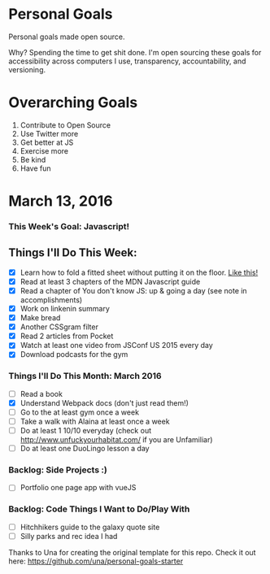 Personal Goals
==============

Personal goals made open source.

Why? Spending the time to get shit done. I'm open sourcing these goals for accessibility across computers I use, transparency, accountability, and versioning.

# Overarching Goals
1. Contribute to Open Source
3. Use Twitter more
4. Get better at JS
5. Exercise more
6. Be kind
7. Have fun

# March 13, 2016

### This Week's Goal: Javascript!

## Things I'll Do This Week:

- [x] Learn how to fold a fitted sheet without putting it on the floor. [Like this!](https://www.youtube.com/watch?v=_Z5k9nWcuFc)
- [x] Read at least 3 chapters of the MDN Javascript guide
- [x] Read a chapter of You don't know JS: up & going a day (see note in accomplishments)
- [x] Work on linkenin summary
- [x] Make bread
- [x] Another CSSgram filter
- [x] Read 2 articles from Pocket
- [x] Watch at least one video from JSConf US 2015 every day
- [x] Download podcasts for the gym

### Things I'll Do This Month: March 2016

- [ ] Read a book
- [x] Understand Webpack docs (don't just read them!)
- [ ] Go to the at least gym once a week
- [ ] Take a walk with Alaina at least once a week
- [ ] Do at least 1 10/10 everyday (check out http://www.unfuckyourhabitat.com/ if you are Unfamiliar)
- [ ] Do at least one DuoLingo lesson a day

### Backlog: Side Projects :)

- [ ] Portfolio one page app with vueJS

### Backlog: Code Things I Want to Do/Play With

- [ ] Hitchhikers guide to the galaxy quote site
- [ ] Silly parks and rec idea I had

Thanks to Una for creating the original template for this repo. Check it out here: https://github.com/una/personal-goals-starter